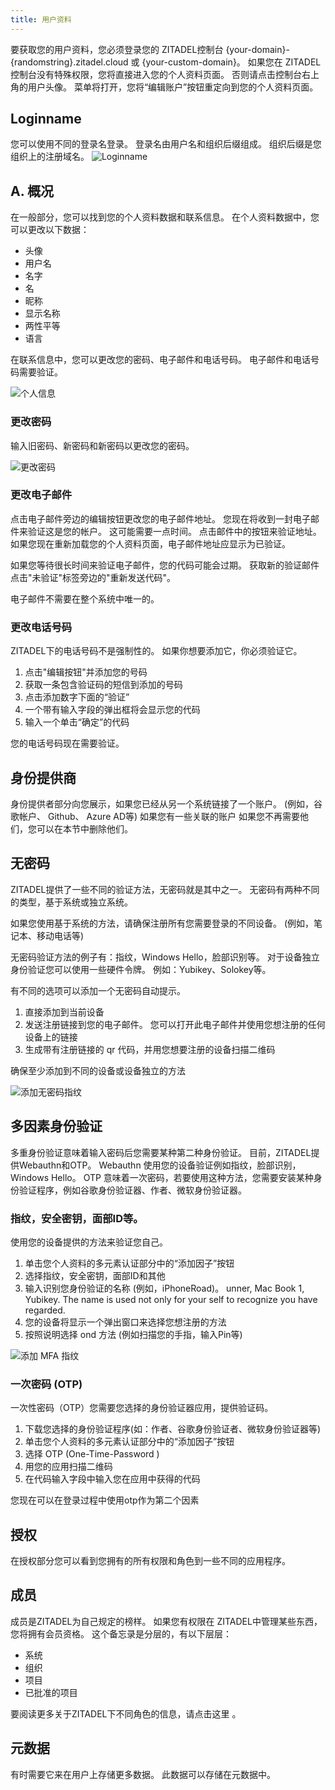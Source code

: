 ```yaml
---
title: 用户资料
---
```


要获取您的用户资料，您必须登录您的 ZITADEL控制台 {your-domain}-{randomstring}.zitadel.cloud 或 {your-custom-domain}。 如果您在 ZITADEL控制台没有特殊权限，您将直接进入您的个人资料页面。 否则请点击控制台右上角的用户头像。 菜单将打开，您将“编辑账户”按钮重定向到您的个人资料页面。

## Loginname

您可以使用不同的登录名登录。 登录名由用户名和组织后缀组成。 组织后缀是您组织上的注册域名。 ![Loginname](/img/manuals/console_profile_loginname.png)

## A. 概况

在一般部分，您可以找到您的个人资料数据和联系信息。 在个人资料数据中，您可以更改以下数据：

- 头像
- 用户名
- 名字
- 名
- 昵称
- 显示名称
- 两性平等
- 语言

在联系信息中，您可以更改您的密码、电子邮件和电话号码。 电子邮件和电话号码需要验证。

![个人信息](/img/manuals/console_profile.png)

### 更改密码

输入旧密码、新密码和新密码以更改您的密码。

![更改密码](/img/change_password.gif)

### 更改电子邮件

点击电子邮件旁边的编辑按钮更改您的电子邮件地址。 您现在将收到一封电子邮件来验证这是您的帐户。 这可能需要一点时间。 点击邮件中的按钮来验证地址。 如果您现在重新加载您的个人资料页面，电子邮件地址应显示为已验证。

如果您等待很长时间来验证电子邮件，您的代码可能会过期。 获取新的验证邮件点击"未验证"标签旁边的"重新发送代码"。

电子邮件不需要在整个系统中唯一的。

### 更改电话号码

ZITADEL下的电话号码不是强制性的。 如果你想要添加它，你必须验证它。

1. 点击"编辑按钮"并添加您的号码
2. 获取一条包含验证码的短信到添加的号码
3. 点击添加数字下面的“验证”
4. 一个带有输入字段的弹出框将会显示您的代码
5. 输入一个单击“确定”的代码

您的电话号码现在需要验证。

## 身份提供商

身份提供者部分向您展示，如果您已经从另一个系统链接了一个账户。 (例如，谷歌帐户、 Github、 Azure AD等) 如果您有一些关联的账户 如果您不再需要他们，您可以在本节中删除他们。

## 无密码

ZITADEL提供了一些不同的验证方法，无密码就是其中之一。 无密码有两种不同的类型，基于系统或独立系统。

如果您使用基于系统的方法，请确保注册所有您需要登录的不同设备。 (例如，笔记本、移动电话等)

无密码验证方法的例子有：指纹，Windows Hello，脸部识别等。 对于设备独立身份验证您可以使用一些硬件令牌。 例如：Yubikey、Solokey等。

有不同的选项可以添加一个无密码自动提示。

1. 直接添加到当前设备
2. 发送注册链接到您的电子邮件。 您可以打开此电子邮件并使用您想注册的任何设备上的链接
3. 生成带有注册链接的 qr 代码，并用您想要注册的设备扫描二维码

确保至少添加到不同的设备或设备独立的方法

![添加无密码指纹](/img/manuals/console_profile_passwordless.gif)

## 多因素身份验证

多重身份验证意味着输入密码后您需要某种第二种身份验证。 目前，ZITADEL提供Webauthn和OTP。 Webauthn 使用您的设备验证例如指纹，脸部识别，Windows Hello。 OTP 意味着一次密码，若要使用这种方法，您需要安装某种身份验证程序，例如谷歌身份验证器、作者、微软身份验证器。

### 指纹，安全密钥，面部ID等。

使用您的设备提供的方法来验证您自己。

1. 单击您个人资料的多元素认证部分中的“添加因子”按钮
2. 选择指纹，安全密钥，面部ID和其他
3. 输入识别您身份验证的名称 (例如，iPhoneRoad)。 unner, Mac Book 1, Yubikey. The name is used not only for your self to recognize you have regarded.
4. 您的设备将显示一个弹出窗口来选择您想注册的方法
5. 按照说明选择 ond 方法 (例如扫描您的手指，输入Pin等)

![添加 MFA 指纹](/img/manuals/console_profile_mfa_webauthn.gif)

### 一次密码 (OTP)

一次性密码（OTP）您需要您选择的身份验证器应用，提供验证码。

1. 下载您选择的身份验证程序(如：作者、谷歌身份验证者、微软身份验证器等)
2. 单击您个人资料的多元素认证部分中的“添加因子”按钮
3. 选择 OTP (One-Time-Password )
4. 用您的应用扫描二维码
5. 在代码输入字段中输入您在应用中获得的代码

您现在可以在登录过程中使用otp作为第二个因素

## 授权

在授权部分您可以看到您拥有的所有权限和角色到一些不同的应用程序。

## 成员

成员是ZITADEL为自己规定的榜样。 如果您有权限在 ZITADEL中管理某些东西，您将拥有会员资格。 这个备忘录是分层的，有以下层层：

- 系统
- 组织
- 项目
- 已批准的项目

要阅读更多关于ZITADEL下不同角色的信息，请点击这里 [](../guides/manage/console/managers.mdx)。

## 元数据

有时需要它来在用户上存储更多数据。 此数据可以存储在元数据中。
